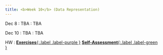 ```yaml
---
title: <b>Week 10</b> (Data Representation)
---
```


Dec 8
: TBA
  : TBA

Dec 10
: TBA
  : TBA

HW
: [**Exercises**{:.label .label-purple }](#) [**Self-Assessment**{:.label .label-green }](#)